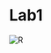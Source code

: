 # Lab1
![R](https://github.com/HabibaAmer/Lab1/assets/82502317/9231c94d-ff31-4f6a-bfbf-14022db27f49)
